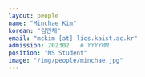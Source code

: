 ```yaml
---
layout: people
name: "Minchae Kim"
korean: "김민채"
email: "mckim [at] lics.kaist.ac.kr"
admission: 202302   # YYYYMM
position: "MS Student"
image: "/img/people/minchae.jpg"
---
```

